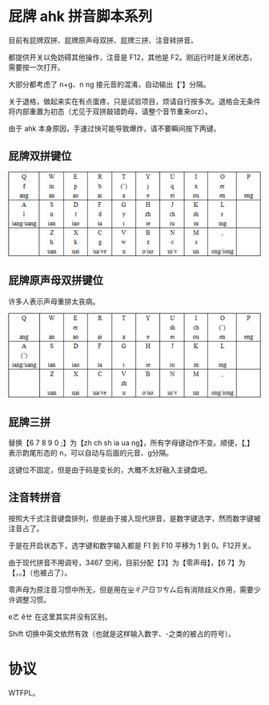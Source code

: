 # 屁牌 ahk 拼音脚本系列

目前有屁牌双拼、屁牌原声母双拼、屁牌三拼、注音转拼音。

都提供开关以免妨碍其他操作，注音是 F12，其他是 F2。刚运行时是关闭状态，需要按一次打开。

大部分都考虑了 n+g、n ng 接元音的混淆，自动输出【'】分隔。

关于退格，做起来实在有点蛋疼，只是试验项目，烦请自行按多次。退格会无条件将内部重置为初态（尤见于双拼敲错韵母，请整个音节重来orz）。

由于 ahk 本身原因，手速过快可能导致爆炸，请不要瞬间按下两键。

## 屁牌双拼键位

![屁牌双拼键位图](fsp.png)

## 屁牌原声母双拼键位

许多人表示声母重排太丧病。

![屁牌原声母双拼键位图](fsp-con.png)

## 屁牌三拼

替换【6 7 8 9 0 ;】为【zh ch sh ia ua ng】，所有字母键动作不变。顺便，【,】表示韵尾形态的 n，可以自动与后面的元音、g分隔。

这键位不固定，但是由于码是变长的，大概不太好融入主键盘吧。

## 注音转拼音

按照大千式注音键盘排列，但是由于接入现代拼音，是数字键选字，然而数字键被注音占了。

于是在开启状态下，选字键和数字输入都是 F1 到 F10 平移为 1 到 0。F12开关。

由于现代拼音不用调号，3467 空闲，目前分配【3】为【零声母】，【6 7】为【，。】（也被占了）。

零声母为原注音习惯中所无，但是用在ㄓㄔㄕㄖㄗㄘㄙ后有消除歧义作用，需要少许调整习惯。

eㄜ êㄝ 在这里其实并没有区别。

Shift 切换中英文依然有效（也就是这样输入数字、-之类的被占的符号）。

# 协议

WTFPL。
